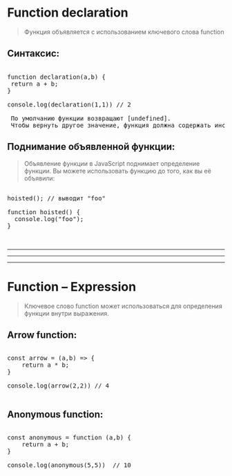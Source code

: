# Function declaration

> Функция объявляется с использованием ключевого слова function

## Синтаксис:

<pre>

function declaration(a,b) {
 return a + b;
}

console.log(declaration(1,1)) // 2

 По умолчанию функции возвращают [undefined]. 
 Чтобы вернуть другое значение, функция должна содержать инструкцию [return], которая указывает, какое значение возвращать.
</pre>
## Поднимание объявленной функции:

> Объявление функции в JavaScript поднимает определение функции.
Вы можете использовать функцию до того, как вы её объявили:

<pre>

hoisted(); // выводит "foo"

function hoisted() {
  console.log("foo");
}


</pre>
-----
-----
-----
# Function – Expression
> Ключевое слово function может использоваться для определения функции внутри выражения.
## Arrow function:
<pre>

const arrow = (a,b) => {
    return a * b;
}

console.log(arrow(2,2)) // 4

</pre>
## Anonymous function:
<pre>

const anonymous = function (a,b) {
    return a + b;
}

console.log(anonymous(5,5))  // 10

</pre>